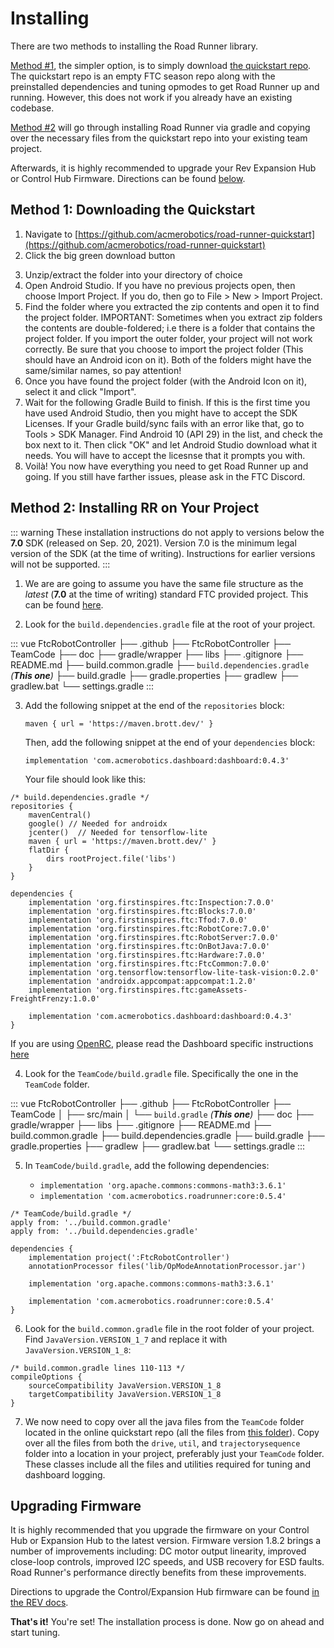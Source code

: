 # Installing

There are two methods to installing the Road Runner library.

[Method #1](#method-1-downloading-the-quickstart), the simpler option, is to simply download [the quickstart repo](https://github.com/acmerobotics/road-runner-quickstart). The quickstart repo is an empty FTC season repo along with the preinstalled dependencies and tuning opmodes to get Road Runner up and running. However, this does not work if you already have an existing codebase.

[Method #2](#method-2-installing-rr-on-your-project) will go through installing Road Runner via gradle and copying over the necessary files from the quickstart repo into your existing team project.

Afterwards, it is highly recommended to upgrade your Rev Expansion Hub or Control Hub Firmware. Directions can be found [below](#upgrading-firmware).

## Method 1: Downloading the Quickstart

1. Navigate to [https://github.com/acmerobotics/road-runner-quickstart](https://github.com/acmerobotics/road-runner-quickstart)
2. Click the big green download button

<VideoDisplay src="./assets/installing/github-download-btn.mp4" width="100%"/>

3. Unzip/extract the folder into your directory of choice
4. Open Android Studio. If you have no previous projects open, then choose Import Project. If you do, then go to File > New > Import Project.
5. Find the folder where you extracted the zip contents and open it to find the project folder. IMPORTANT: Sometimes when you extract zip folders the contents are double-foldered; i.e there is a folder that contains the project folder. If you import the outer folder, your project will not work correctly. Be sure that you choose to import the project folder (This should have an Android icon on it). Both of the folders might have the same/similar names, so pay attention!
6. Once you have found the project folder (with the Android Icon on it), select it and click "Import".
7. Wait for the following Gradle Build to finish. If this is the first time you have used Android Studio, then you might have to accept the SDK Licenses. If your Gradle build/sync fails with an error like that, go to Tools > SDK Manager. Find Android 10 (API 29) in the list, and check the box next to it. Then click "OK" and let Android Studio download what it needs. You will have to accept the licesnse that it prompts you with.
8. Voilà! You now have everything you need to get Road Runner up and going. If you still have farther issues, please ask in the FTC Discord.

## Method 2: Installing RR on Your Project

::: warning
These installation instructions do not apply to versions below the **7.0** SDK (released on Sep. 20, 2021). Version 7.0 is the minimum legal version of the SDK (at the time of writing). Instructions for earlier versions will not be supported.
:::

1. We are are going to assume you have the same file structure as the _latest_ (**7.0** at the time of writing) standard FTC provided project. This can be found [here](https://github.com/FIRST-Tech-Challenge/FtcRobotController).

2. Look for the `build.dependencies.gradle` file at the root of your project.

<!-- prettier-ignore -->
::: vue
<span class="folder">FtcRobotController</span>
├── <span class="folder">.github</span>
├── <span class="folder">FtcRobotController</span>
├── <span class="folder">TeamCode</span>
├── <span class="folder">doc</span>
├── <span class="folder">gradle/wrapper</span>
├── <span class="folder">libs</span>
├── <span class="file">.gitignore</span>
├── <span class="file">README.md</span>
├── <span class="file">build.common.gradle</span>
├── <span class="file">`build.dependencies.gradle` _(**This one**)_</span>
├── <span class="file">build.gradle</span>
├── <span class="file">gradle.properties</span>
├── <span class="file">gradlew</span>
├── <span class="file">gradlew.bat</span>
└── <span class="file">settings.gradle</span>
:::

3.  Add the following snippet at the end of the `repositories` block:

    `maven { url = 'https://maven.brott.dev/' }`

    Then, add the following snippet at the end of your `dependencies` block:

    `implementation 'com.acmerobotics.dashboard:dashboard:0.4.3'`

    Your file should look like this:

```groovy{6,25}
/* build.dependencies.gradle */
repositories {
    mavenCentral()
    google() // Needed for androidx
    jcenter()  // Needed for tensorflow-lite
    maven { url = 'https://maven.brott.dev/' }
    flatDir {
        dirs rootProject.file('libs')
    }
}

dependencies {
    implementation 'org.firstinspires.ftc:Inspection:7.0.0'
    implementation 'org.firstinspires.ftc:Blocks:7.0.0'
    implementation 'org.firstinspires.ftc:Tfod:7.0.0'
    implementation 'org.firstinspires.ftc:RobotCore:7.0.0'
    implementation 'org.firstinspires.ftc:RobotServer:7.0.0'
    implementation 'org.firstinspires.ftc:OnBotJava:7.0.0'
    implementation 'org.firstinspires.ftc:Hardware:7.0.0'
    implementation 'org.firstinspires.ftc:FtcCommon:7.0.0'
    implementation 'org.tensorflow:tensorflow-lite-task-vision:0.2.0'
    implementation 'androidx.appcompat:appcompat:1.2.0'
    implementation 'org.firstinspires.ftc:gameAssets-FreightFrenzy:1.0.0'

    implementation 'com.acmerobotics.dashboard:dashboard:0.4.3'
}
```

If you are using [OpenRC](https://github.com/OpenFTC/OpenRC-Turbo), please read the Dashboard specific instructions [here](https://acmerobotics.github.io/ftc-dashboard/gettingstarted)

4. Look for the `TeamCode/build.gradle` file. Specifically the one in the `TeamCode` folder.

<!-- prettier-ignore -->
::: vue
<span class="folder">FtcRobotController</span>
├── <span class="folder">.github</span>
├── <span class="folder">FtcRobotController</span>
├── <span class="folder">TeamCode</span>
│  ├── <span class="folder">src/main</span>
│  └── <span class="file">`build.gradle` _(**This one**)_</span>
├── <span class="folder">doc</span>
├── <span class="folder">gradle/wrapper</span>
├── <span class="folder">libs</span>
├── <span class="file">.gitignore</span>
├── <span class="file">README.md</span>
├── <span class="file">build.common.gradle</span>
├── <span class="file">build.dependencies.gradle</span>
├── <span class="file">build.gradle</span>
├── <span class="file">gradle.properties</span>
├── <span class="file">gradlew</span>
├── <span class="file">gradlew.bat</span>
└── <span class="file">settings.gradle</span>
:::

5. In `TeamCode/build.gradle`, add the following dependencies:

   - `implementation 'org.apache.commons:commons-math3:3.6.1'`
   - `implementation 'com.acmerobotics.roadrunner:core:0.5.4'`

```groovy{9-11}
/* TeamCode/build.gradle */
apply from: '../build.common.gradle'
apply from: '../build.dependencies.gradle'

dependencies {
    implementation project(':FtcRobotController')
    annotationProcessor files('lib/OpModeAnnotationProcessor.jar')

    implementation 'org.apache.commons:commons-math3:3.6.1'

    implementation 'com.acmerobotics.roadrunner:core:0.5.4'
}
```

6. Look for the `build.common.gradle` file in the root folder of your project. Find `JavaVersion.VERSION_1_7` and replace it with `JavaVersion.VERSION_1_8`:

```groovy{3-4}
/* build.common.gradle lines 110-113 */
compileOptions {
    sourceCompatibility JavaVersion.VERSION_1_8
    targetCompatibility JavaVersion.VERSION_1_8
}
```

7. We now need to copy over all the java files from the `TeamCode` folder located in the online quickstart repo (all the files from [this folder](https://github.com/acmerobotics/road-runner-quickstart/tree/master/TeamCode/src/main/java/org/firstinspires/ftc/teamcode)). Copy over all the files from both the `drive`, `util`, and `trajectorysequence` folder into a location in your project, preferably just your `TeamCode` folder. These classes include all the files and utilities required for tuning and dashboard logging.

## Upgrading Firmware

It is highly recommended that you upgrade the firmware on your Control Hub or Expansion Hub to the latest version. Firmware version 1.8.2 brings a number of improvements including: DC motor output linearity, improved close-loop controls, improved I2C speeds, and USB recovery for ESD faults. Road Runner's performance directly benefits from these improvements.

Directions to upgrade the Control/Expansion Hub firmware can be found [in the REV docs](https://docs.revrobotics.com/rev-control-system/managing-the-control-system/updating-firmware).

**That's it!** You're set! The installation process is done. Now go on ahead and start tuning.
